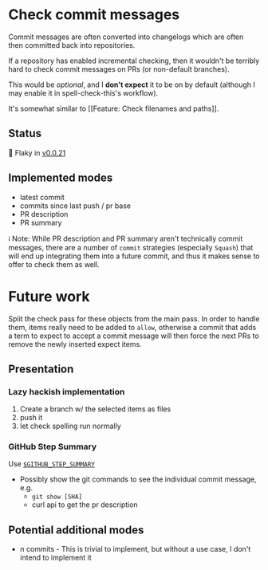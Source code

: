 # Check commit messages

Commit messages are often converted into changelogs which are often then committed back into repositories.

If a repository has enabled incremental checking, then it wouldn't be terribly hard to check commit messages on PRs (or non-default branches).

This would be *optional*, and I **don't expect** it to be on by default (although I may enable it in spell-check-this's workflow).

It's somewhat similar to [[Feature: Check filenames and paths]].

## Status

🐛 Flaky in [v0.0.21](https://github.com/check-spelling/check-spelling/releases/tag/v0.0.21)

## Implemented modes

* latest commit
* commits since last push / pr base
* PR description
* PR summary

ℹ️ Note: While PR description and PR summary aren't technically commit messages, there are a number of `commit` strategies (especially `Squash`) that will end up integrating them into a future commit, and thus it makes sense to offer to check them as well.

# Future work

Split the check pass for these objects from the main pass. In order to handle them, items really need to be added to `allow`, otherwise a commit that adds a term to expect to accept a commit message will then force the next PRs to remove the newly inserted expect items.

## Presentation

### Lazy hackish implementation

1. Create a branch w/ the selected items as files
2. push it
3. let check spelling run normally

### GitHub Step Summary

Use [`$GITHUB_STEP_SUMMARY`](https://github.blog/2022-05-09-supercharging-github-actions-with-job-summaries/)

* Possibly show the git commands to see the individual commit message, e.g.
  - `git show [SHA]`
  - curl api to get the pr description

## Potential additional modes
* n commits - This is trivial to implement, but without a use case, I don't intend to implement it
